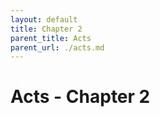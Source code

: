 ```yaml
---
layout: default
title: Chapter 2
parent_title: Acts
parent_url: ./acts.md
---
```


# Acts - Chapter 2
